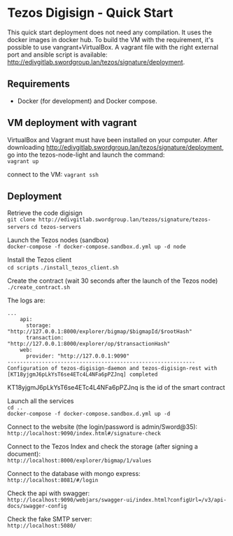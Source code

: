# Tezos Digisign - Quick Start

This quick start deployment does not need any compilation. It uses the docker images in docker hub.
To build the VM with the requirement, it's possible to use vangrant+VirtualBox. A vagrant file with the right external port and ansible script is available: http://edivgitlab.swordgroup.lan/tezos/signature/deployment.

## Requirements

* Docker (for development) and Docker compose.

## VM deployment with vagrant

VirtualBox and Vagrant must have been installed on your computer.
After downloading http://edivgitlab.swordgroup.lan/tezos/signature/deployment, go into the tezos-node-light and launch the command:  
`vagrant up`
  
connect to the VM:
`vagrant ssh`  



## Deployment

Retrieve the code digisign  
`git clone http://edivgitlab.swordgroup.lan/tezos/signature/tezos-servers`
`cd tezos-servers` 

Launch the Tezos nodes (sandbox)  
`docker-compose -f docker-compose.sandbox.d.yml up -d node`
  
Install the Tezos client  
`cd scripts` 
`./install_tezos_client.sh`
  
Create the contract (wait 30 seconds after the launch of the Tezos node)   
`./create_contract.sh`
  
The logs are:  
```
...
    api:
      storage: "http://127.0.0.1:8000/explorer/bigmap/$bigmapId/$rootHash"
      transaction: "http://127.0.0.1:8000/explorer/op/$transactionHash"
    web:
      provider: "http://127.0.0.1:9090"
------------------------------------------------------------
Configuration of tezos-digisign-daemon and tezos-digisign-rest with [KT18yjgmJ6pLkYsT6se4ETc4L4NFa6pPZJnq] completed
```  
KT18yjgmJ6pLkYsT6se4ETc4L4NFa6pPZJnq is the id of the smart contract  
  
Launch all the services  
`cd ..`  
`docker-compose -f docker-compose.sandbox.d.yml up -d`  
  
Connect to the website (the login/password is admin/Sword@35):  
`http://localhost:9090/index.html#/signature-check`
  
Connect to the Tezos Index and check the storage (after signing a document):  
`http://localhost:8000/explorer/bigmap/1/values`
  
Connect to the database with mongo express:  
`http://localhost:8081/#/login`
  
Check the api with swagger:  
`http://localhost:9090/webjars/swagger-ui/index.html?configUrl=/v3/api-docs/swagger-config`  
  
Check the fake SMTP server:  
`http://localhost:5080/`



